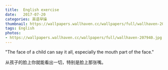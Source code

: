 ```yaml
---
title:  English exercise
date:   2017-07-20
categories: 英语早操
thumbnail: https://wallpapers.wallhaven.cc/wallpapers/full/wallhaven-207940.jpg
tags: English
photos:
- https://wallpapers.wallhaven.cc/wallpapers/full/wallhaven-207940.jpg
---
```


"The face of a child can say it all, especially the mouth part of the face."
<p>从孩子的脸上你就能看出一切，特别是脸上那张嘴。</p>

